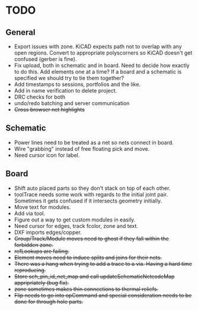 
# TODO

## General

* Export issues with zone.  KiCAD expects path not to overlap with any open regions.  Convert
  to appropriate polyscorners so KiCAD doesn't get confused (gerber is fine).
* Fix upload, both in schematic and in board.  Need to decide how exactly to do this.  Add elements
  one at a time?  If a board and a schematic is specified we should try to tie them together?
* Add timestamps to sessions, portfolios and the like.
* Add in name verification to delete project.
* DRC checks for both
* undo/redo batching and server communication
* ~~Cross browser net highlights~~

## Schematic

* Power lines need to be treated as a net so nets connect in board.
* Wire "grabbing" instead of free floating pick and move.
* Need cursor icon for label.

## Board

* Shift auto placed parts so they don't stack on top of each other.
* toolTrace needs some work with regards to the initial joint pair.  Sometimes it gets confused
  if it intersects geometry initially.
* Move text for modules.
* Add via tool.
* Figure out a way to get custom modules in easily.
* Need cursor for edges, track fcolor, zone and text.
* DXF imports edges/copper.
* ~~Group/Track/Module moves need to ghost if they fall within the forbidden zone.~~
* ~~refLookups are failing.~~
* ~~Element moves need to induce splits and joins for their nets.~~
* ~~There was a hang when trying to add a trace to a via.  Having a hard time reproducing.~~
* ~~Store sch_pin_id_net_map and call updateSchematicNetcodeMap appripriately (bug fix).~~
* ~~zone sometimes makes thin connections to thermal reliefs.~~
* ~~Flip needs to go into opCommand and special consideration needs to be 
  done for through hole parts.~~

